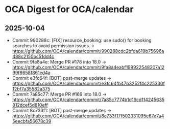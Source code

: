# OCA Digest for OCA/calendar

## 2025-10-04

- Commit 990288c: [FIX] resource_booking: use sudo() for booking searches to avoid permission issues → https://github.com/OCA/calendar/commit/990288cdc2bfda619b75696a488c2150bc51dd4c
- Commit 9fa8a4e: Merge PR #178 into 18.0 → https://github.com/OCA/calendar/commit/9fa8a4eabf199922548207a1299f6658f861ed4a
- Commit e3fc64f: [BOT] post-merge updates → https://github.com/OCA/calendar/commit/e3fc64fb47b3252f4c225330f12bf7a35582a375
- Commit 7a85c77: Merge PR #169 into 18.0 → https://github.com/OCA/calendar/commit/7a85c7774b1d16cd114245635812dcef5d810eff
- Commit 8c733f1: [BOT] post-merge updates → https://github.com/OCA/calendar/commit/8c733f17f502331095e67e7a45eecbfa56678c39


